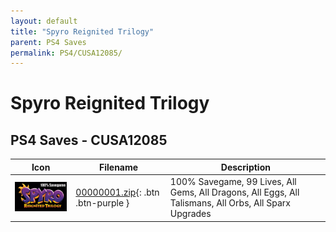 ```yaml
---
layout: default
title: "Spyro Reignited Trilogy"
parent: PS4 Saves
permalink: PS4/CUSA12085/
---
```

# Spyro Reignited Trilogy

## PS4 Saves - CUSA12085

| Icon | Filename | Description |
|------|----------|-------------|
| ![Spyro Reignited Trilogy](icon0.png) | [00000001.zip](00000001.zip){: .btn .btn-purple } | 100% Savegame, 99 Lives, All Gems, All Dragons, All Eggs, All Talismans, All Orbs, All Sparx Upgrades |
